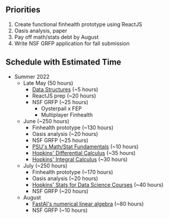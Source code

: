 
## Priorities
1. Create functional finhealth prototype using ReactJS
2. Oasis analysis, paper
3. Pay off math/stats debt by August
4. Write NSF GRFP application for fall submission

## Schedule with Estimated Time
- Summer 2022
	- Late May (50 hours)
		- [Data Structures](https://www.udemy.com/course/data-structures-algorithms-python/) (~5 hours)
		- ReactJS prep (~20 hours)
		- NSF GRFP (~25 hours)
			- Oysterpail x FEP
			- Multiplayer Finhealth
	- June (~250 hours)
		- Finhealth prototype (~130 hours)
		- Oasis analysis (~20 hours)
		- NSF GRFP (~25 hours)
		- [PSU's Math/Stat Fundamentals](https://online.stat.psu.edu/statprogram/reviews) (~10 hours)
		- [Hopkins' Differential Calculus](https://www.coursera.org/specializations/differential-calculus-data-modeling#courses) (~35 hours)
		- [Hopkins' Integral Calculus](https://www.coursera.org/specializations/integral-calculus-data-modeling#courses) (~30 hours)
	- July (~250 hours)
		- Finhealth prototype (~170 hours)
		- Oasis analysis (~20 hours)
		- [Hopkins' Stats for Data Science Courses](https://www.coursera.org/specializations/advanced-statistics-data-science#courses) (~40 hours)
		- NSF GRFP (~20 hours)
	- August
		- [FastAI's numerical linear algebra](https://www.fast.ai/2017/07/17/num-lin-alg/) (~80 hours)
		- NSF GRFP (~10 hours)
